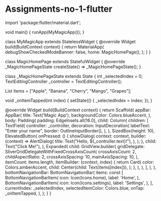 # Assignments-no-1-flutter

import 'package:flutter/material.dart';

void main() {
  runApp(MyMagicApp());
}

class MyMagicApp extends StatelessWidget {
  @override
  Widget build(BuildContext context) {
    return MaterialApp(
      debugShowCheckedModeBanner: false,
      home: MagicHomePage(),
    );
  }
}

class MagicHomePage extends StatefulWidget {
  @override
  _MagicHomePageState createState() => _MagicHomePageState();
}

class _MagicHomePageState extends State<MagicHomePage> {
  int _selectedIndex = 0;
  TextEditingController _controller = TextEditingController();

  List<String> items = ["Apple", "Banana", "Cherry", "Mango", "Grapes"];

  void _onItemTapped(int index) {
    setState(() {
      _selectedIndex = index;
    });
  }

  @override
  Widget build(BuildContext context) {
    return Scaffold(
      appBar: AppBar(
        title: Text('Magic App'),
        backgroundColor: Colors.blueAccent,
      ),
      body: Padding(
        padding: EdgeInsets.all(16.0),
        child: Column(
          children: [
            TextField(
              controller: _controller,
              decoration: InputDecoration(
                labelText: "Enter your name",
                border: OutlineInputBorder(),
              ),
            ),
            SizedBox(height: 10),
            ElevatedButton(
              onPressed: () {
                showDialog(
                  context: context,
                  builder: (context) => AlertDialog(
                    title: Text("Hello, ${_controller.text}!"),
                  ),
                );
              },
              child: Text("Click Me!"),
            ),
            Expanded(
              child: GridView.builder(
                gridDelegate: SliverGridDelegateWithFixedCrossAxisCount(
                  crossAxisCount: 2,
                  childAspectRatio: 2,
                  crossAxisSpacing: 10,
                  mainAxisSpacing: 10,
                ),
                itemCount: items.length,
                itemBuilder: (context, index) {
                  return Card(
                    color: Colors.amberAccent,
                    child: Center(child: Text(items[index])),
                  );
                },
              ),
            ),
          ],
        ),
      ),
      bottomNavigationBar: BottomNavigationBar(
        items: const <BottomNavigationBarItem>[
          BottomNavigationBarItem(
            icon: Icon(Icons.home),
            label: 'Home',
          ),
          BottomNavigationBarItem(
            icon: Icon(Icons.settings),
            label: 'Settings',
          ),
        ],
        currentIndex: _selectedIndex,
        selectedItemColor: Colors.blue,
        onTap: _onItemTapped,
      ),
    );
  }
}
